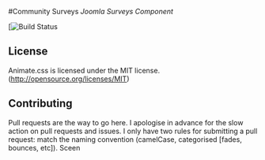 #Community Surveys
*Joomla Surveys Component*

[![Build Status](https://travis-ci.org/buluma/com_communitysurveys.svg?branch=master)

## License
Animate.css is licensed under the MIT license. (http://opensource.org/licenses/MIT)

## Contributing
Pull requests are the way to go here. I apologise in advance for the slow action on pull requests and issues. I only have two rules for submitting a pull request: match the naming convention (camelCase, categorised [fades, bounces, etc]).
Sceen
